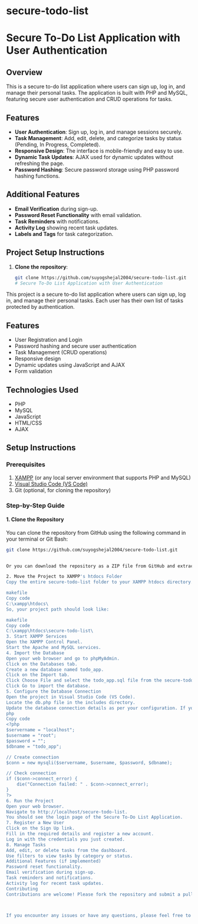 # secure-todo-list
# Secure To-Do List Application with User Authentication

## Overview

This is a secure to-do list application where users can sign up, log in, and manage their personal tasks. The application is built with PHP and MySQL, featuring secure user authentication and CRUD operations for tasks.

## Features

- **User Authentication**: Sign up, log in, and manage sessions securely.
- **Task Management**: Add, edit, delete, and categorize tasks by status (Pending, In Progress, Completed).
- **Responsive Design**: The interface is mobile-friendly and easy to use.
- **Dynamic Task Updates**: AJAX used for dynamic updates without refreshing the page.
- **Password Hashing**: Secure password storage using PHP password hashing functions.

## Additional Features

- **Email Verification** during sign-up.
- **Password Reset Functionality** with email validation.
- **Task Reminders** with notifications.
- **Activity Log** showing recent task updates.
- **Labels and Tags** for task categorization.

## Project Setup Instructions

1. **Clone the repository**:
   ```bash
   git clone https://github.com/suyogshejal2004/secure-todo-list.git
   # Secure To-Do List Application with User Authentication

This project is a secure to-do list application where users can sign up, log in, and manage their personal tasks. Each user has their own list of tasks protected by authentication.

## Features

- User Registration and Login
- Password hashing and secure user authentication
- Task Management (CRUD operations)
- Responsive design
- Dynamic updates using JavaScript and AJAX
- Form validation

## Technologies Used

- PHP
- MySQL
- JavaScript
- HTML/CSS
- AJAX

## Setup Instructions

### Prerequisites

1. [XAMPP](https://www.apachefriends.org/index.html) (or any local server environment that supports PHP and MySQL)
2. [Visual Studio Code (VS Code)](https://code.visualstudio.com/)
3. Git (optional, for cloning the repository)

### Step-by-Step Guide

#### 1. Clone the Repository

You can clone the repository from GitHub using the following command in your terminal or Git Bash:

```bash
git clone https://github.com/suyogshejal2004/secure-todo-list.git

   
Or you can download the repository as a ZIP file from GitHub and extract it.

2. Move the Project to XAMPP's htdocs Folder
Copy the entire secure-todo-list folder to your XAMPP htdocs directory. The htdocs directory is usually located at:

makefile
Copy code
C:\xampp\htdocs\
So, your project path should look like:

makefile
Copy code
C:\xampp\htdocs\secure-todo-list\
3. Start XAMPP Services
Open the XAMPP Control Panel.
Start the Apache and MySQL services.
4. Import the Database
Open your web browser and go to phpMyAdmin.
Click on the Databases tab.
Create a new database named todo_app.
Click on the Import tab.
Click Choose File and select the todo_app.sql file from the secure-todo-list/database directory.
Click Go to import the database.
5. Configure the Database Connection
Open the project in Visual Studio Code (VS Code).
Locate the db.php file in the includes directory.
Update the database connection details as per your configuration. If you are using XAMPP with the default settings, the configuration should look like this:
php
Copy code
<?php
$servername = "localhost";
$username = "root";
$password = "";
$dbname = "todo_app";

// Create connection
$conn = new mysqli($servername, $username, $password, $dbname);

// Check connection
if ($conn->connect_error) {
    die("Connection failed: " . $conn->connect_error);
}
?>
6. Run the Project
Open your web browser.
Navigate to http://localhost/secure-todo-list.
You should see the login page of the Secure To-Do List Application.
7. Register a New User
Click on the Sign Up link.
Fill in the required details and register a new account.
Log in with the credentials you just created.
8. Manage Tasks
Add, edit, or delete tasks from the dashboard.
Use filters to view tasks by category or status.
Additional Features (if implemented)
Password reset functionality.
Email verification during sign-up.
Task reminders and notifications.
Activity log for recent task updates.
Contributing
Contributions are welcome! Please fork the repository and submit a pull request for any changes or improvements.



If you encounter any issues or have any questions, please feel free to open an issue on the repository or contact me directly.

